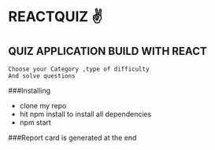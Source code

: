 # REACTQUIZ &#9996;
## QUIZ APPLICATION BUILD WITH REACT
```
Choose your Category ,type of difficulty
And solve questions
```
###Installing
* clone my repo
* hit npm install to install all dependencies
* npm start
 
###Report card is generated at the end
